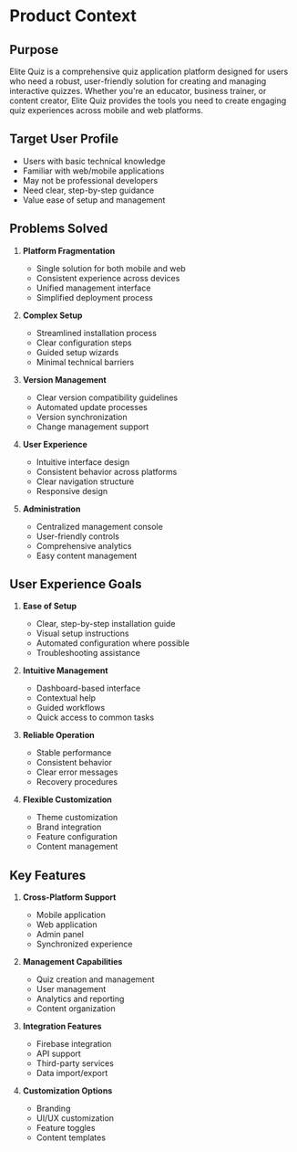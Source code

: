 # Product Context

## Purpose
Elite Quiz is a comprehensive quiz application platform designed for users who need a robust, user-friendly solution for creating and managing interactive quizzes. Whether you're an educator, business trainer, or content creator, Elite Quiz provides the tools you need to create engaging quiz experiences across mobile and web platforms.

## Target User Profile
- Users with basic technical knowledge
- Familiar with web/mobile applications
- May not be professional developers
- Need clear, step-by-step guidance
- Value ease of setup and management

## Problems Solved
1. **Platform Fragmentation**
   - Single solution for both mobile and web
   - Consistent experience across devices
   - Unified management interface
   - Simplified deployment process

2. **Complex Setup**
   - Streamlined installation process
   - Clear configuration steps
   - Guided setup wizards
   - Minimal technical barriers

3. **Version Management**
   - Clear version compatibility guidelines
   - Automated update processes
   - Version synchronization
   - Change management support

4. **User Experience**
   - Intuitive interface design
   - Consistent behavior across platforms
   - Clear navigation structure
   - Responsive design

5. **Administration**
   - Centralized management console
   - User-friendly controls
   - Comprehensive analytics
   - Easy content management

## User Experience Goals
1. **Ease of Setup**
   - Clear, step-by-step installation guide
   - Visual setup instructions
   - Automated configuration where possible
   - Troubleshooting assistance

2. **Intuitive Management**
   - Dashboard-based interface
   - Contextual help
   - Guided workflows
   - Quick access to common tasks

3. **Reliable Operation**
   - Stable performance
   - Consistent behavior
   - Clear error messages
   - Recovery procedures

4. **Flexible Customization**
   - Theme customization
   - Brand integration
   - Feature configuration
   - Content management

## Key Features
1. **Cross-Platform Support**
   - Mobile application
   - Web application
   - Admin panel
   - Synchronized experience

2. **Management Capabilities**
   - Quiz creation and management
   - User management
   - Analytics and reporting
   - Content organization

3. **Integration Features**
   - Firebase integration
   - API support
   - Third-party services
   - Data import/export

4. **Customization Options**
   - Branding
   - UI/UX customization
   - Feature toggles
   - Content templates